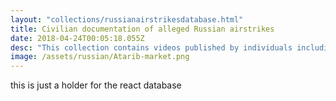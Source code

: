 ```yaml
---
layout: "collections/russianairstrikesdatabase.html"
title: Civilian documentation of alleged Russian airstrikes
date: 2018-04-24T00:05:18.055Z
desc: "This collection contains videos published by individuals including journalists, activists, media and humanitarian groups, who claim to have have witnessed a Russian airstrike targeting civilians or civilian infrastructure in Syria. Syrian Archive preserved and verified video content in this collection and clustered it into an incident database."
image: /assets/russian/Atarib-market.png
---
```


this is just a holder for the react database
